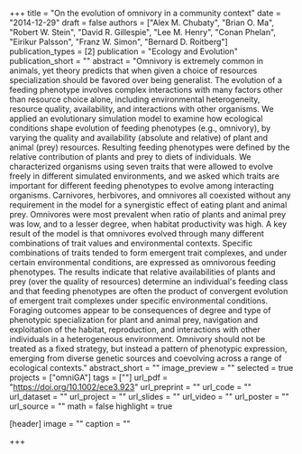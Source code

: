 +++
title = "On the evolution of omnivory in a community context"
date = "2014-12-29"
draft = false
authors = ["Alex M. Chubaty", "Brian O. Ma", "Robert W. Stein", "David R. Gillespie", "Lee M. Henry", "Conan Phelan", "Eirikur Palsson", "Franz W. Simon", "Bernard D. Roitberg"]
publication_types = [2]
publication = "Ecology and Evolution"
publication_short = ""
abstract = "Omnivory is extremely common in animals, yet theory predicts that when given a choice of resources specialization should be favored over being generalist. The evolution of a feeding phenotype involves complex interactions with many factors other than resource choice alone, including environmental heterogeneity, resource quality, availability, and interactions with other organisms. We applied an evolutionary simulation model to examine how ecological conditions shape evolution of feeding phenotypes (e.g., omnivory), by varying the quality and availability (absolute and relative) of plant and animal (prey) resources. Resulting feeding phenotypes were defined by the relative contribution of plants and prey to diets of individuals. We characterized organisms using seven traits that were allowed to evolve freely in different simulated environments, and we asked which traits are important for different feeding phenotypes to evolve among interacting organisms. Carnivores, herbivores, and omnivores all coexisted without any requirement in the model for a synergistic effect of eating plant and animal prey. Omnivores were most prevalent when ratio of plants and animal prey was low, and to a lesser degree, when habitat productivity was high. A key result of the model is that omnivores evolved through many different combinations of trait values and environmental contexts. Specific combinations of traits tended to form emergent trait complexes, and under certain environmental conditions, are expressed as omnivorous feeding phenotypes. The results indicate that relative availabilities of plants and prey (over the quality of resources) determine an individual's feeding class and that feeding phenotypes are often the product of convergent evolution of emergent trait complexes under specific environmental conditions. Foraging outcomes appear to be consequences of degree and type of phenotypic specialization for plant and animal prey, navigation and exploitation of the habitat, reproduction, and interactions with other individuals in a heterogeneous environment. Omnivory should not be treated as a fixed strategy, but instead a pattern of phenotypic expression, emerging from diverse genetic sources and coevolving across a range of ecological contexts."
abstract_short = ""
image_preview = ""
selected = true
projects = ["omniGA"]
tags = [""]
url_pdf = "https://doi.org/10.1002/ece3.923"
url_preprint = ""
url_code = ""
url_dataset = ""
url_project = ""
url_slides = ""
url_video = ""
url_poster = ""
url_source = ""
math = false
highlight = true

[header]
image = ""
caption = ""

+++
